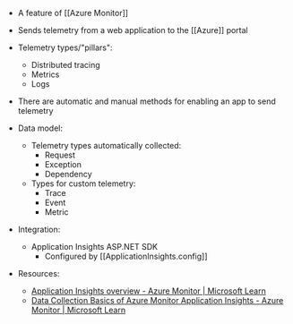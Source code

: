 - A feature of [[Azure Monitor]]
- Sends telemetry from a web application to the [[Azure]] portal
- Telemetry types/"pillars":
	- Distributed tracing
	- Metrics
	- Logs
- There are automatic and manual methods for enabling an app to send telemetry
- Data model:
	- Telemetry types automatically collected:
		- Request
		- Exception
		- Dependency
	- Types for custom telemetry:
		- Trace
		- Event
		- Metric
- Integration:
	- Application Insights ASP.NET SDK
		- Configured by [[ApplicationInsights.config]]

- Resources:
	- [Application Insights overview - Azure Monitor | Microsoft Learn](https://learn.microsoft.com/en-us/azure/azure-monitor/app/app-insights-overview)
	- [Data Collection Basics of Azure Monitor Application Insights - Azure Monitor | Microsoft Learn](https://learn.microsoft.com/en-us/azure/azure-monitor/app/opentelemetry-overview?tabs=aspnetcore)